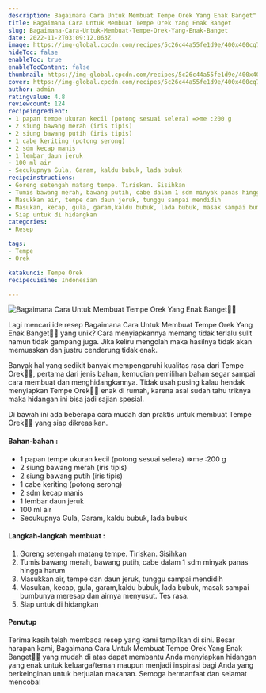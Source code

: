 ```yaml
---
description: Bagaimana Cara Untuk Membuat Tempe Orek Yang Enak Banget"
title: Bagaimana Cara Untuk Membuat Tempe Orek Yang Enak Banget
slug: Bagaimana-Cara-Untuk-Membuat-Tempe-Orek-Yang-Enak-Banget
date: 2022-11-2T03:09:12.063Z
image: https://img-global.cpcdn.com/recipes/5c26c44a55fe1d9e/400x400cq70/photo.jpg
hideToc: false
enableToc: true
enableTocContent: false
thumbnail: https://img-global.cpcdn.com/recipes/5c26c44a55fe1d9e/400x400cq70/photo.jpg
cover: https://img-global.cpcdn.com/recipes/5c26c44a55fe1d9e/400x400cq70/photo.jpg
author: admin
ratingvalue: 4.8
reviewcount: 124
recipeingredient:
- 1 papan tempe ukuran kecil (potong sesuai selera) =>me :200 g
- 2 siung bawang merah (iris tipis)
- 2 siung bawang putih (iris tipis)
- 1 cabe keriting (potong serong)
- 2 sdm kecap manis
- 1 lembar daun jeruk
- 100 ml air
- Secukupnya Gula, Garam, kaldu bubuk, lada bubuk
recipeinstructions:
- Goreng setengah matang tempe. Tiriskan. Sisihkan
- Tumis bawang merah, bawang putih, cabe dalam 1 sdm minyak panas hingga harum
- Masukkan air, tempe dan daun jeruk, tunggu sampai mendidih
- Masukan, kecap, gula, garam,kaldu bubuk, lada bubuk, masak sampai bumbunya meresap dan airnya menyusut. Tes rasa.
- Siap untuk di hidangkan
categories:
- Resep

tags:
- Tempe
- Orek

katakunci: Tempe Orek
recipecuisine: Indonesian

---
```


![Bagaimana Cara Untuk Membuat Tempe Orek Yang Enak Banget👩‍🍳](https://img-global.cpcdn.com/recipes/5c26c44a55fe1d9e/400x400cq70/photo.jpg)

Lagi mencari ide resep Bagaimana Cara Untuk Membuat Tempe Orek Yang Enak Banget👩‍🍳 yang unik? Cara menyiapkannya memang tidak terlalu sulit namun tidak gampang juga. Jika keliru mengolah maka hasilnya tidak akan memuaskan dan justru cenderung tidak enak.

Banyak hal yang sedikit banyak mempengaruhi kualitas rasa dari Tempe Orek👩‍🍳, pertama dari jenis bahan, kemudian pemilihan bahan segar sampai cara membuat dan menghidangkannya. Tidak usah pusing kalau hendak menyiapkan Tempe Orek👩‍🍳 enak di rumah, karena asal sudah tahu triknya maka hidangan ini bisa jadi sajian spesial.

Di bawah ini ada beberapa cara mudah dan praktis untuk membuat Tempe Orek👩‍🍳 yang siap dikreasikan.

<!--inarticleads1-->

#### Bahan-bahan :

- 1 papan tempe ukuran kecil (potong sesuai selera) =>me :200 g
- 2 siung bawang merah (iris tipis)
- 2 siung bawang putih (iris tipis)
- 1 cabe keriting (potong serong)
- 2 sdm kecap manis
- 1 lembar daun jeruk
- 100 ml air
- Secukupnya Gula, Garam, kaldu bubuk, lada bubuk

<!--inarticleads2-->

#### Langkah-langkah membuat :

1. Goreng setengah matang tempe. Tiriskan. Sisihkan
1. Tumis bawang merah, bawang putih, cabe dalam 1 sdm minyak panas hingga harum
1. Masukkan air, tempe dan daun jeruk, tunggu sampai mendidih
1. Masukan, kecap, gula, garam,kaldu bubuk, lada bubuk, masak sampai bumbunya meresap dan airnya menyusut. Tes rasa.
1. Siap untuk di hidangkan

#### Penutup

Terima kasih telah membaca resep yang kami tampilkan di sini. Besar harapan kami, Bagaimana Cara Untuk Membuat Tempe Orek Yang Enak Banget👩‍🍳 yang mudah di atas dapat membantu Anda menyiapkan hidangan yang enak untuk keluarga/teman maupun menjadi inspirasi bagi Anda yang berkeinginan untuk berjualan makanan. Semoga bermanfaat dan selamat mencoba!